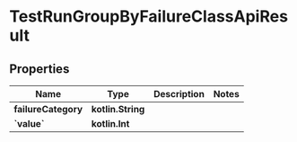 
# TestRunGroupByFailureClassApiResult

## Properties
| Name | Type | Description | Notes |
| ------------ | ------------- | ------------- | ------------- |
| **failureCategory** | **kotlin.String** |  |  |
| **&#x60;value&#x60;** | **kotlin.Int** |  |  |



